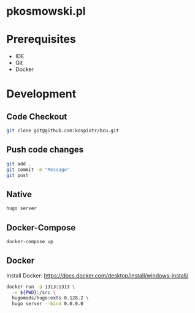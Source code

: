 # pkosmowski.pl

# Prerequisites

- IDE
- Git
- Docker

# Development

## Code Checkout

```bash
git clone git@github.com:kospiotr/bcu.git
```

## Push code changes

```bash
git add .
git commit -m "Message"
git push
```

## Native

```bash
hugo server
```

## Docker-Compose
```bash
docker-compose up
```

## Docker

Install Docker: https://docs.docker.com/desktop/install/windows-install/

```bash
docker run -p 1313:1313 \
  -v ${PWD}:/src \
  hugomods/hugo:exts-0.128.2 \
  hugo server --bind 0.0.0.0
```
